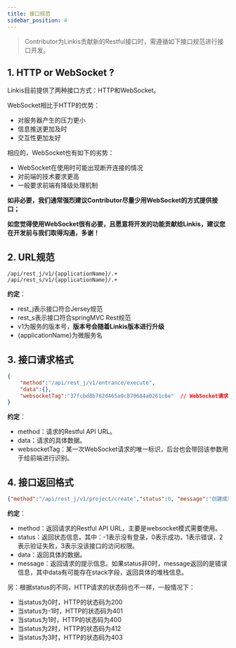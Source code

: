 ```yaml
---
title: 接口规范
sidebar_position: 4
---
```


> Contributor为Linkis贡献新的Restful接口时，需遵循如下接口规范进行接口开发。

## 1. HTTP or WebSocket ?

Linkis目前提供了两种接口方式：HTTP和WebSocket。

WebSocket相比于HTTP的优势：

- 对服务器产生的压力更小
- 信息推送更加及时
- 交互性更加友好

相应的，WebSocket也有如下的劣势：

- WebSocket在使用时可能出现断开连接的情况
- 对前端的技术要求更高
- 一般要求前端有降级处理机制

**如非必要，我们通常强烈建议Contributor尽量少用WebSocket的方式提供接口；**

**如您觉得使用WebSocket很有必要，且愿意将开发的功能贡献给Linkis，建议您在开发前与我们取得沟通，多谢！**

## 2. URL规范

```
/api/rest_j/v1/{applicationName}/.+
/api/rest_s/v1/{applicationName}/.+
```

**约定**：

 - rest_j表示接口符合Jersey规范
 - rest_s表示接口符合springMVC Rest规范
 - v1为服务的版本号，**版本号会随着Linkis版本进行升级**
 - {applicationName}为微服务名

## 3. 接口请求格式

```json
{
 	"method":"/api/rest_j/v1/entrance/execute",
 	"data":{},
	"websocketTag":"37fcbd8b762d465a0c870684a0261c6e"  // WebSocket请求的必需参数，HTTP请求可忽略
}
```

**约定**：

 - method：请求的Restful API URL。
 - data：请求的具体数据。
 - websocketTag：某一次WebSocket请求的唯一标识，后台也会带回该参数用于给前端进行识别。

## 4. 接口返回格式

```json
{"method":"/api/rest_j/v1/project/create","status":0, "message":"创建成功！","data":{}}
```

**约定**：

 - method：返回请求的Restful API URL，主要是websocket模式需要使用。
 - status：返回状态信息，其中：-1表示没有登录，0表示成功，1表示错误，2表示验证失败，3表示没该接口的访问权限。
 - data：返回具体的数据。
 - message：返回请求的提示信息。如果status非0时，message返回的是错误信息，其中data有可能存在stack字段，返回具体的堆栈信息。 

另：根据status的不同，HTTP请求的状态码也不一样，一般情况下：

 - 当status为0时，HTTP的状态码为200
 - 当status为-1时，HTTP的状态码为401
 - 当status为1时，HTTP的状态码为400
 - 当status为2时，HTTP的状态码为412
 - 当status为3时，HTTP的状态码为403
